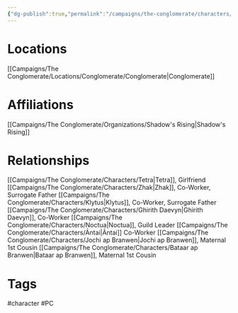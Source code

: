 ```yaml
---
{"dg-publish":true,"permalink":"/campaigns/the-conglomerate/characters/cigfran-ap-morrigan/"}
---
```



# Locations
[[Campaigns/The Conglomerate/Locations/Conglomerate/Conglomerate|Conglomerate]]

# Affiliations
[[Campaigns/The Conglomerate/Organizations/Shadow's Rising|Shadow's Rising]]

# Relationships
[[Campaigns/The Conglomerate/Characters/Tetra|Tetra]], Girlfriend
[[Campaigns/The Conglomerate/Characters/Zhak|Zhak]], Co-Worker, Surrogate Father
[[Campaigns/The Conglomerate/Characters/Klytus|Klytus]], Co-Worker, Surrogate Father
[[Campaigns/The Conglomerate/Characters/Ghirith Daevyn|Ghirith Daevyn]], Co-Worker
[[Campaigns/The Conglomerate/Characters/Noctua|Noctua]], Guild Leader
[[Campaigns/The Conglomerate/Characters/Āntai|Āntai]] Co-Worker
[[Campaigns/The Conglomerate/Characters/Jochi ap Branwen|Jochi ap Branwen]], Maternal 1st Cousin
[[Campaigns/The Conglomerate/Characters/Bataar ap Branwen|Bataar ap Branwen]], Maternal 1st Cousin

# Tags
#character #PC 
